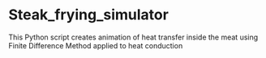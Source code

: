 # Steak_frying_simulator
This Python script creates animation of heat transfer inside the meat using Finite Difference Method applied to heat conduction
